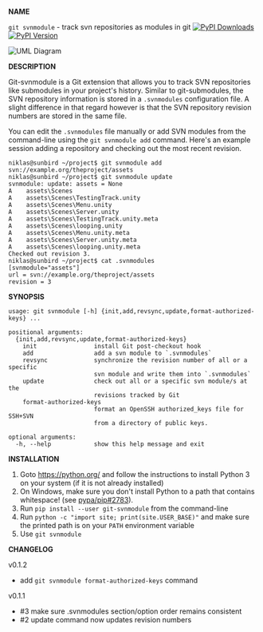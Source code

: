 __NAME__

`git svnmodule` - track svn repositories as modules in git
[![PyPI Downloads](http://img.shields.io/pypi/dm/git-svnmodule.svg)](https://pypi.python.org/pypi/git-svnmodule)
[![PyPI Version](https://img.shields.io/pypi/v/git-svnmodule.svg)](https://pypi.python.org/pypi/git-svnmodule)

![UML Diagram](http://i.imgur.com/Yio0UuO.png)

__DESCRIPTION__

Git-svnmodule is a Git extension that allows you to track SVN repositories
like submodules in your project's history. Similar to git-submodules, the
SVN repository information is stored in a `.svnmodules` configuration file.
A slight difference in that regard however is that the SVN repository revision
numbers are stored in the same file.

You can edit the `.svnmodules` file manually or add SVN modules from the
command-line using the `git svnmodule add` command. Here's an example session
adding a repository and checking out the most recent revision.

    niklas@sunbird ~/project$ git svnmodule add svn://example.org/theproject/assets
    niklas@sunbird ~/project$ git svnmodule update
    svnmodule: update: assets = None
    A    assets\Scenes
    A    assets\Scenes\TestingTrack.unity
    A    assets\Scenes\Menu.unity
    A    assets\Scenes\Server.unity
    A    assets\Scenes\TestingTrack.unity.meta
    A    assets\Scenes\looping.unity
    A    assets\Scenes\Menu.unity.meta
    A    assets\Scenes\Server.unity.meta
    A    assets\Scenes\looping.unity.meta
    Checked out revision 3.
    niklas@sunbird ~/project$ cat .svnmodules
    [svnmodule="assets"]
    url = svn://example.org/theproject/assets
    revision = 3

__SYNOPSIS__

```
usage: git svnmodule [-h] {init,add,revsync,update,format-authorized-keys} ...

positional arguments:
  {init,add,revsync,update,format-authorized-keys}
    init                install Git post-checkout hook
    add                 add a svn module to `.svnmodules`
    revsync             synchronize the revision number of all or a specific
                        svn module and write them into `.svnmodules`
    update              check out all or a specific svn module/s at the
                        revisions tracked by Git
    format-authorized-keys
                        format an OpenSSH authorized_keys file for SSH+SVN
                        from a directory of public keys.

optional arguments:
  -h, --help            show this help message and exit
```

__INSTALLATION__

1. Goto https://python.org/ and follow the instructions to install
   Python 3 on your system (if it is not already installed)
2. On Windows, make sure you don't install Python to a path that
   contains whitespace! (see [pypa/pip#2783][]).
2. Run `pip install --user git-svnmodule` from the command-line
3. Run `python -c "import site; print(site.USER_BASE)"` and make sure
   the printed path is on your `PATH` environment variable
4. Use `git svnmodule`

[pypa/pip#2783]: https://github.com/pypa/pip/issues/2783

__CHANGELOG__

v0.1.2

* add `git svnmodule format-authorized-keys` command

v0.1.1

* #3 make sure .svnmodules section/option order remains consistent
* #2 update command now updates revision numbers
